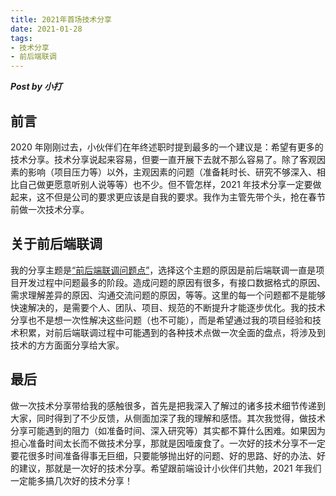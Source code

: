 ```yaml
---
title: 2021年首场技术分享
date: 2021-01-28
tags:
- 技术分享
- 前后端联调
---
```


***Post by 小打***

## 前言
2020 年刚刚过去，小伙伴们在年终述职时提到最多的一个建议是：希望有更多的技术分享。技术分享说起来容易，但要一直开展下去就不那么容易了。除了客观因素的影响（项目压力等）以外，主观因素的问题（准备耗时长、研究不够深入、相比自己做更愿意听别人说等等）也不少。但不管怎样，2021 年技术分享一定要做起来，这不但是公司的要求更应该是自我的要求。我作为主管先带个头，抢在春节前做一次技术分享。

## 关于前后端联调
我的分享主题是[“前后端联调问题点”](https://github.com/xiaoda/web-api-issues)，选择这个主题的原因是前后端联调一直是项目开发过程中问题最多的阶段。造成问题的原因有很多，有接口数据格式的原因、需求理解差异的原因、沟通交流问题的原因，等等。这里的每一个问题都不是能够快速解决的，是需要个人、团队、项目、规范的不断提升才能逐步优化。我的技术分享也不是想一次性解决这些问题（也不可能），而是希望通过我的项目经验和技术积累，对前后端联调过程中可能遇到的各种技术点做一次全面的盘点，将涉及到技术的方方面面分享给大家。

## 最后
做一次技术分享带给我的感触很多，首先是把我深入了解过的诸多技术细节传递到大家，同时得到了不少反馈，从侧面加深了我的理解和感悟。其次我觉得，做技术分享可能遇到的阻力（如准备时间、深入研究等）其实都不算什么困难。如果因为担心准备时间太长而不做技术分享，那就是因噎废食了。一次好的技术分享不一定要花很多时间准备得事无巨细，只要能够抛出好的问题、好的思路、好的办法、好的建议，那就是一次好的技术分享。希望跟前端设计小伙伴们共勉，2021 年我们一定能多搞几次好的技术分享！
